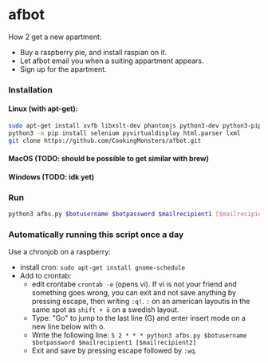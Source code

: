 # afbot
How 2 get a new apartment:

- Buy a raspberry pie, and install raspian on it.
- Let afbot email you when a suiting appartment appears.
- Sign up for the apartment.

### Installation

#### Linux (with apt-get):
```bash
sudo apt-get install xvfb libxslt-dev phantomjs python3-dev python3-pip git
python3 -m pip install selenium pyvirtualdisplay html.parser lxml
git clone https://github.com/CookingMonsters/afbot.git
```
#### MacOS (TODO: should be possible to get similar with brew)

#### Windows (TODO: idk yet)

### Run
```bash
python3 afbs.py $botusername $botpassword $mailrecipient1 [$mailrecipient2]
```

### Automatically running this script once a day
Use a chronjob on a raspberry:
- install cron: `sudo apt-get install gnome-schedule`
- Add to crontab:
    + edit crontabe `crontab -e` (opens vi). If vi is not your friend and something goes wrong, you can exit and not save anything by pressing escape, then writing `:q!`. `:` on an american layoutis in the same spot as `shift + ö` on a swedish layout.
    + Type: "Go" to jump to the last line (G) and enter insert mode on a new line below with o.
    + Write the following line: `5 2 * * * python3 afbs.py $botusername $botpassword $mailrecipient1 [$mailrecipient2]`
    + Exit and save by pressing escape followed by `:wq`.

